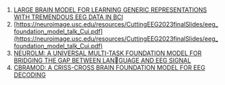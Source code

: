 1. [LARGE BRAIN MODEL FOR LEARNING GENERIC REPRESENTATIONS WITH TREMENDOUS EEG DATA IN BCI](https://openreview.net/pdf?id=QzTpTRVtrP)
2. [https://neuroimage.usc.edu/resources/CuttingEEG2023finalSlides/eeg_foundation_model_talk_Cui.pdf](https://neuroimage.usc.edu/resources/CuttingEEG2023finalSlides/eeg_foundation_model_talk_Cui.pdf)
3. [NEUROLM: A UNIVERSAL MULTI-TASK FOUNDATION MODEL FOR BRIDGING THE GAP BETWEEN LANGUAGE AND EEG SIGNAL](https://arxiv.org/pdf/2409.00101)
4. [CBRAMOD: A CRISS-CROSS BRAIN FOUNDATION MODEL FOR EEG DECODING](https://openreview.net/pdf?id=NPNUHgHF2w)
